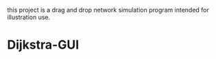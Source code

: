 this project is a drag and drop network simulation program intended for illustration use.
# Dijkstra-GUI
